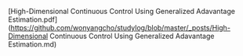 
 [High-Dimensional Continuous Control Using Generalized Adavantage Estimation.pdf](https://github.com/wonyangcho/studylog/blob/master/_posts/High-Dimensional Continuous Control Using Generalized Adavantage Estimation.md) 







